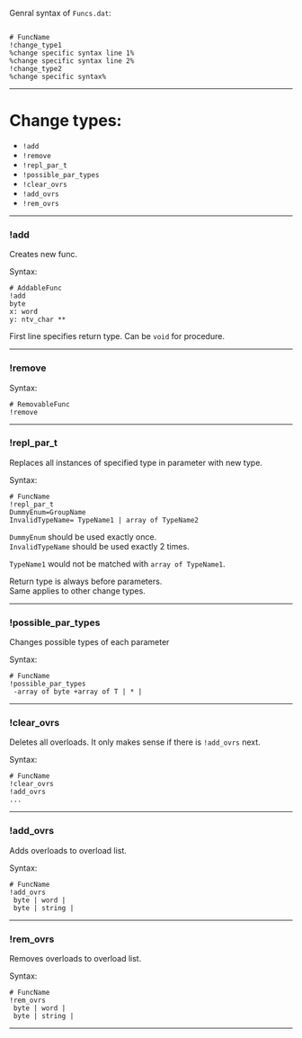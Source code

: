 


Genral syntax of `Funcs.dat`:
```

# FuncName
!change_type1
%change specific syntax line 1%
%change specific syntax line 2%
!change_type2
%change specific syntax%

```

---
# Change types:

- `!add`
- `!remove`
- `!repl_par_t`
- `!possible_par_types`
- `!clear_ovrs`
- `!add_ovrs`
- `!rem_ovrs`

---
### !add

Creates new func.

Syntax:
```
# AddableFunc
!add
byte
x: word
y: ntv_char **
```
First line specifies return type. Can be `void` for procedure.

---
### !remove

Syntax:
```
# RemovableFunc
!remove
```

---
### !repl_par_t

Replaces all instances of specified type in parameter with new type.

Syntax:
```
# FuncName
!repl_par_t
DummyEnum=GroupName
InvalidTypeName= TypeName1 | array of TypeName2
```
`DummyEnum` should be used exactly once.\
`InvalidTypeName` should be used exactly 2 times.

`TypeName1` would not be matched with `array of TypeName1`.

Return type is always before parameters.\
Same applies to other change types. 

---

### !possible_par_types

Changes possible types of each parameter

Syntax:
```
# FuncName
!possible_par_types
 -array of byte +array of T | * |
```

---

### !clear_ovrs

Deletes all overloads. It only makes sense if there is `!add_ovrs` next.

Syntax:
```
# FuncName
!clear_ovrs
!add_ovrs
...
```

---

### !add_ovrs

Adds overloads to overload list.

Syntax:
```
# FuncName
!add_ovrs
 byte | word |
 byte | string |
```

---

### !rem_ovrs

Removes overloads to overload list.

Syntax:
```
# FuncName
!rem_ovrs
 byte | word |
 byte | string |
```

---


